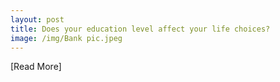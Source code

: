 ```yaml
---
layout: post
title: Does your education level affect your life choices?
image: /img/Bank pic.jpeg
---
```

[Read More]
